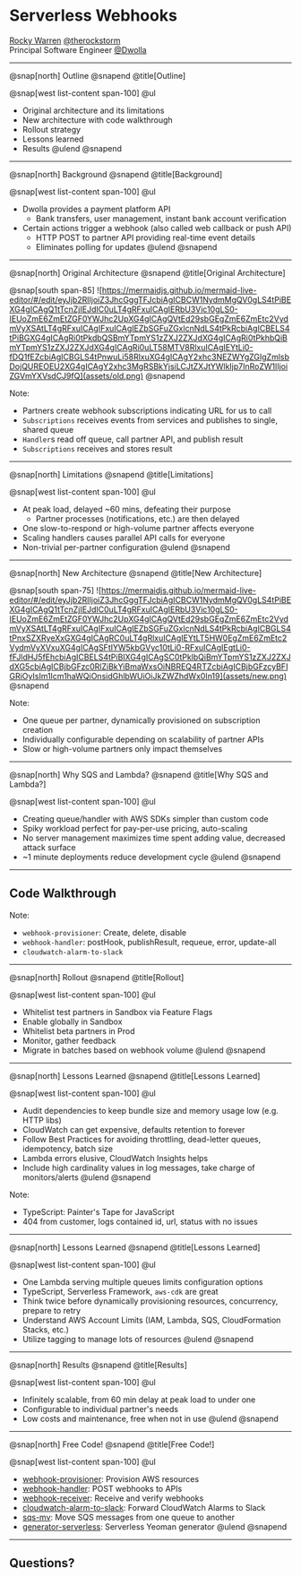# Serverless Webhooks

[Rocky Warren](https://rockywarren.com/) [@therockstorm](https://github.com/therockstorm)  
Principal Software Engineer [@Dwolla](https://twitter.com/dwolla)

---

@snap[north]
Outline
@snapend
@title[Outline]

@snap[west list-content span-100]
@ul[](false)

- Original architecture and its limitations
- New architecture with code walkthrough
- Rollout strategy
- Lessons learned
- Results
  @ulend
  @snapend

---

@snap[north]
Background
@snapend
@title[Background]

@snap[west list-content span-100]
@ul

- Dwolla provides a payment platform API
  - Bank transfers, user management, instant bank account verification
- Certain actions trigger a webhook (also called web callback or push API)
  - HTTP POST to partner API providing real-time event details
  - Eliminates polling for updates
    @ulend
    @snapend

---

@snap[north]
Original Architecture
@snapend
@title[Original Architecture]

@snap[south span-85]
![https://mermaidjs.github.io/mermaid-live-editor/#/edit/eyJjb2RlIjoiZ3JhcGggTFJcbiAgICBCW1NydmMgQV0gLS4tPiBEXG4gICAgQ1tTcnZjIEJdIC0uLT4gRFxuICAgIERbU3Vic10gLS0-IEUoZmE6ZmEtZGF0YWJhc2UpXG4gICAgQVtEd29sbGEgZmE6ZmEtc2VydmVyXSAtLT4gRFxuICAgIFxuICAgIEZbSGFuZGxlcnNdLS4tPkRcbiAgICBELS4tPiBGXG4gICAgRi0tPkdbQSBmYTpmYS1zZXJ2ZXJdXG4gICAgRi0tPkhbQiBmYTpmYS1zZXJ2ZXJdXG4gICAgRi0uLT58MTV8RlxuICAgIEYtLi0-fDQ1fEZcbiAgICBGLS4tPnwuLi58RlxuXG4gICAgY2xhc3NEZWYgZGIgZmlsbDojQUREOEU2XG4gICAgY2xhc3MgRSBkYjsiLCJtZXJtYWlkIjp7InRoZW1lIjoiZGVmYXVsdCJ9fQ](assets/old.png)
@snapend

Note:

- Partners create webhook subscriptions indicating URL for us to call
- `Subscriptions` receives events from services and publishes to single, shared queue
- `Handler`s read off queue, call partner API, and publish result
- `Subscriptions` receives and stores result

---

@snap[north]
Limitations
@snapend
@title[Limitations]

@snap[west list-content span-100]
@ul

- At peak load, delayed ~60 mins, defeating their purpose
  - Partner processes (notifications, etc.) are then delayed
- One slow-to-respond or high-volume partner affects everyone
- Scaling handlers causes parallel API calls for everyone
- Non-trivial per-partner configuration
  @ulend
  @snapend

---

@snap[north]
New Architecture
@snapend
@title[New Architecture]

@snap[south span-75]
![https://mermaidjs.github.io/mermaid-live-editor/#/edit/eyJjb2RlIjoiZ3JhcGggTFJcbiAgICBCW1NydmMgQV0gLS4tPiBEXG4gICAgQ1tTcnZjIEJdIC0uLT4gRFxuICAgIERbU3Vic10gLS0-IEUoZmE6ZmEtZGF0YWJhc2UpXG4gICAgQVtEd29sbGEgZmE6ZmEtc2VydmVyXSAtLT4gRFxuICAgIFxuICAgIEZbSGFuZGxlcnNdLS4tPkRcbiAgICBGLS4tPnxSZXRyeXxGXG4gICAgRC0uLT4gRlxuICAgIEYtLT5HW0EgZmE6ZmEtc2VydmVyXVxuXG4gICAgSFtIYW5kbGVyc10tLi0-RFxuICAgIEgtLi0-fFJldHJ5fEhcbiAgICBELS4tPiBIXG4gICAgSC0tPklbQiBmYTpmYS1zZXJ2ZXJdXG5cbiAgICBjbGFzc0RlZiBkYiBmaWxsOiNBREQ4RTZcbiAgICBjbGFzcyBFIGRiOyIsIm1lcm1haWQiOnsidGhlbWUiOiJkZWZhdWx0In19](assets/new.png)
@snapend

Note:

- One queue per partner, dynamically provisioned on subscription creation
- Individually configurable depending on scalability of partner APIs
- Slow or high-volume partners only impact themselves

---

@snap[north]
Why SQS and Lambda?
@snapend
@title[Why SQS and Lambda?]

@snap[west list-content span-100]
@ul

- Creating queue/handler with AWS SDKs simpler than custom code
- Spiky workload perfect for pay-per-use pricing, auto-scaling
- No server management maximizes time spent adding value, decreased attack surface
- ~1 minute deployments reduce development cycle
  @ulend
  @snapend

---

## Code Walkthrough

Note:

- `webhook-provisioner`: Create, delete, disable
- `webhook-handler`: postHook, publishResult, requeue, error, update-all
- `cloudwatch-alarm-to-slack`

---

@snap[north]
Rollout
@snapend
@title[Rollout]

@snap[west list-content span-100]
@ul

- Whitelist test partners in Sandbox via Feature Flags
- Enable globally in Sandbox
- Whitelist beta partners in Prod
- Monitor, gather feedback
- Migrate in batches based on webhook volume
  @ulend
  @snapend

---

@snap[north]
Lessons Learned
@snapend
@title[Lessons Learned]

@snap[west list-content span-100]
@ul

- Audit dependencies to keep bundle size and memory usage low (e.g. HTTP libs)
- CloudWatch can get expensive, defaults retention to forever
- Follow Best Practices for avoiding throttling, dead-letter queues, idempotency, batch size
- Lambda errors elusive, CloudWatch Insights helps
- Include high cardinality values in log messages, take charge of monitors/alerts
  @ulend
  @snapend

Note:

- TypeScript: Painter's Tape for JavaScript
- 404 from customer, logs contained id, url, status with no issues

---

@snap[north]
Lessons Learned
@snapend
@title[Lessons Learned]

@snap[west list-content span-100]
@ul
- One Lambda serving multiple queues limits configuration options
- TypeScript, Serverless Framework, `aws-cdk` are great
- Think twice before dynamically provisioning resources, concurrency, prepare to retry
- Understand AWS Account Limits (IAM, Lambda, SQS, CloudFormation Stacks, etc.)
- Utilize tagging to manage lots of resources
  @ulend
  @snapend

---

@snap[north]
Results
@snapend
@title[Results]

@snap[west list-content span-100]
@ul

- Infinitely scalable, from 60 min delay at peak load to under one
- Configurable to individual partner's needs
- Low costs and maintenance, free when not in use
  @ulend
  @snapend

---

@snap[north]
Free Code!
@snapend
@title[Free Code!]

@snap[west list-content span-100]
@ul[](false)

- [webhook-provisioner](https://github.com/Dwolla/webhook-provisioner): Provision AWS resources
- [webhook-handler](https://github.com/Dwolla/webhook-handler): POST webhooks to APIs
- [webhook-receiver](https://github.com/Dwolla/webhook-receiver): Receive and verify webhooks
- [cloudwatch-alarm-to-slack](https://github.com/Dwolla/cloudwatch-alarm-to-slack): Forward CloudWatch Alarms to Slack
- [sqs-mv](https://github.com/Dwolla/sqs-mv): Move SQS messages from one queue to another
- [generator-serverless](https://github.com/therockstorm/generator-serverless): Serverless Yeoman generator
  @ulend
  @snapend

---

## Questions?
